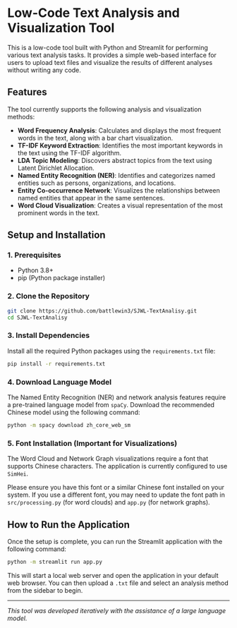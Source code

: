 # Low-Code Text Analysis and Visualization Tool

This is a low-code tool built with Python and Streamlit for performing various text analysis tasks. It provides a simple web-based interface for users to upload text files and visualize the results of different analyses without writing any code.

## Features

The tool currently supports the following analysis and visualization methods:

*   **Word Frequency Analysis**: Calculates and displays the most frequent words in the text, along with a bar chart visualization.
*   **TF-IDF Keyword Extraction**: Identifies the most important keywords in the text using the TF-IDF algorithm.
*   **LDA Topic Modeling**: Discovers abstract topics from the text using Latent Dirichlet Allocation.
*   **Named Entity Recognition (NER)**: Identifies and categorizes named entities such as persons, organizations, and locations.
*   **Entity Co-occurrence Network**: Visualizes the relationships between named entities that appear in the same sentences.
*   **Word Cloud Visualization**: Creates a visual representation of the most prominent words in the text.

## Setup and Installation

### 1. Prerequisites

*   Python 3.8+
*   pip (Python package installer)

### 2. Clone the Repository

```bash
git clone https://github.com/battlewin3/SJWL-TextAnalisy.git
cd SJWL-TextAnalisy
```

### 3. Install Dependencies

Install all the required Python packages using the `requirements.txt` file:

```bash
pip install -r requirements.txt
```

### 4. Download Language Model

The Named Entity Recognition (NER) and network analysis features require a pre-trained language model from `spaCy`. Download the recommended Chinese model using the following command:

```bash
python -m spacy download zh_core_web_sm
```

### 5. Font Installation (Important for Visualizations)

The Word Cloud and Network Graph visualizations require a font that supports Chinese characters. The application is currently configured to use `SimHei`.

Please ensure you have this font or a similar Chinese font installed on your system. If you use a different font, you may need to update the font path in `src/processing.py` (for word clouds) and `app.py` (for network graphs).

## How to Run the Application

Once the setup is complete, you can run the Streamlit application with the following command:

```bash
python -m streamlit run app.py
```

This will start a local web server and open the application in your default web browser. You can then upload a `.txt` file and select an analysis method from the sidebar to begin.

---
*This tool was developed iteratively with the assistance of a large language model.*
